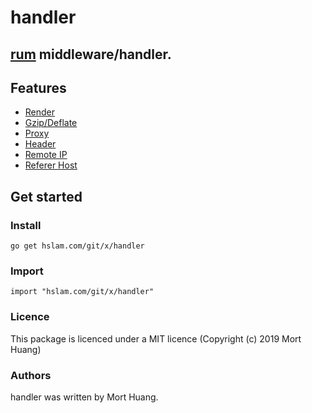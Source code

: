 # handler
## [rum](https://hslam.com/git/x/rum "rum") middleware/handler.

## Features
* [Render](https://hslam.com/git/x/handler/src/master/render "render")
* [Gzip/Deflate](https://hslam.com/git/x/handler/src/master/compress "compress")
* [Proxy](https://hslam.com/git/x/handler/src/master/proxy "proxy")
* [Header](https://hslam.com/git/x/handler/src/master/header "header")
* [Remote IP](https://hslam.com/git/x/handler/src/master/remote "remote")
* [Referer Host](https://hslam.com/git/x/handler/src/master/referer "referer")

## Get started

### Install
```
go get hslam.com/git/x/handler
```
### Import
```
import "hslam.com/git/x/handler"
```

### Licence
This package is licenced under a MIT licence (Copyright (c) 2019 Mort Huang)


### Authors
handler was written by Mort Huang.


